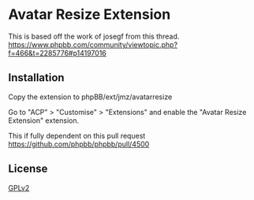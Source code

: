 # Avatar Resize Extension

This is based off the work of josegf from this thread.  
https://www.phpbb.com/community/viewtopic.php?f=466&t=2285776#p14197016


## Installation

Copy the extension to phpBB/ext/jmz/avatarresize

Go to "ACP" > "Customise" > "Extensions" and enable the "Avatar Resize Extension" extension.

This if fully dependent on this pull request https://github.com/phpbb/phpbb/pull/4500

## License

[GPLv2](license.txt)
